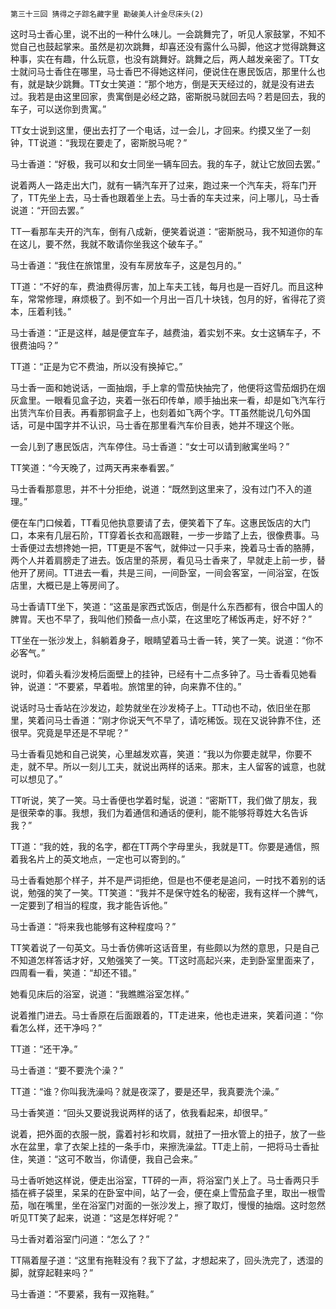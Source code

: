     第三十三回 猜得之子踪名藏字里 勘破美人计金尽床头(2) 

   这时马士香心里，说不出的一种什么味儿。一会跳舞完了，听见人家鼓掌，不知不觉自己也鼓起掌来。虽然是初次跳舞，却喜还没有露什么马脚，他这才觉得跳舞这种事，实在有趣，什么玩意，也没有跳舞好。跳舞之后，两人越发亲密了。TT女士就问马士香住在哪里，马士香巴不得她这样问，便说住在惠民饭店，那里什么也有，就是缺少跳舞。TT女士笑道：“那个地方，倒是天天经过的，就是没有进去过。我若是由这里回家，贵寓倒是必经之路，密斯脱马就回去吗？若是回去，我的车子，可以送你到贵寓。”

   TT女士说到这里，便出去打了一个电话，过一会儿，才回来。约摸又坐了一刻钟，TT说道：“我现在要走了，密斯脱马呢？”

   马士香道：“好极，我可以和女士同坐一辆车回去。我的车子，就让它放回去罢。”

   说着两人一路走出大门，就有一辆汽车开了过来，跑过来一个汽车夫，将车门开了，TT先坐上去，马士香也跟着坐上去。马士香的车夫过来，问上哪儿，马士香说道：“开回去罢。”

   TT一看那车夫开的汽车，倒有八成新，便笑着说道：“密斯脱马，我不知道你的车在这儿，要不然，我就不敢请你坐我这个破车子。”

   马士香道：“我住在旅馆里，没有车房放车子，这是包月的。”

   TT道：“不好的车，费油费得厉害，加上车夫工钱，每月也是一百好几。而且这种车，常常修理，麻烦极了。到不如一个月出一百几十块钱，包月的好，省得花了资本，压着利钱。”

   马士香道：“正是这样，越是便宜车子，越费油，着实划不来。女士这辆车子，不很费油吗？”

   TT道：“正是为它不费油，所以没有换掉它。”

   马士香一面和她说话，一面抽烟，手上拿的雪茄快抽完了，他便将这雪茄烟扔在烟灰盒里。一眼看见盒子边，夹着一张石印传单，顺手抽出来一看，却是如飞汽车行出赁汽车价目表。再看那铜盒子上，也刻着如飞两个字。TT虽然能说几句外国话，可是中国字并不认识，马士香在那里看汽车价目表，她并不理这个账。

   一会儿到了惠民饭店，汽车停住。马士香道：“女士可以请到敝寓坐吗？”

   TT笑道：“今天晚了，过两天再来奉看罢。”

   马士香看那意思，并不十分拒绝，说道：“既然到这里来了，没有过门不入的道理。”

   便在车门口候着，TT看见他执意要请了去，便笑着下了车。这惠民饭店的大门口，本来有几层石阶，TT穿着长衣和高跟鞋，一步一步踏了上去，很像费事。马士香便过去想搀她一把，TT更是不客气，就伸过一只手来，挽着马士香的胳膊，两个人并着肩膀走了进去。饭店里的茶房，看见马士香来了，早就走上前一步，替他开了房间。TT进去一看，共是三间，一间卧室，一间会客室，一间浴室，在饭店里，大概已是上等房间了。

   马士香请TT坐下，笑道：“这虽是家西式饭店，倒是什么东西都有，很合中国人的脾胃。天也不早了，我叫他们预备一点小菜，在这里吃了稀饭再走，好不好？”

   TT坐在一张沙发上，斜躺着身子，眼睛望着马士香一转，笑了一笑。说道：“你不必客气。”

   说时，仰着头看沙发椅后面壁上的挂钟，已经有十二点多钟了。马士香看见她看钟，说道：“不要紧，早着啦。旅馆里的钟，向来靠不住的。”

   说话时马士香站在沙发边，趁势就坐在沙发椅子上。TT动也不动，依旧坐在那里，笑着问马士香道：“刚才你说天气不早了，请吃稀饭。现在又说钟靠不住，还很早。究竟是早还是不早呢？”

   马士香看见她和自己说笑，心里越发欢喜，笑道：“我以为你要走就早，你要不走，就不早。所以一刻儿工夫，就说出两样的话来。那末，主人留客的诚意，也就可以想见了。”

   TT听说，笑了一笑。马士香便也学着时髦，说道：“密斯TT，我们做了朋友，我是很荣幸的事。我想，我们为着通信和通话的便利，能不能够将尊姓大名告诉我？”

   TT道：“我的姓，我的名字，都在TT两个字母里头，我就是TT。你要是通信，照着我名片上的英文地点，一定也可以寄到的。”

   马士香看她那个样子，并不是严词拒绝，但是也不便老是追问，一时找不着别的话说，勉强的笑了一笑。TT笑道：“我并不是保守姓名的秘密，我有这样一个脾气，一定要到了相当的程度，我才能告诉他。”

   马士香道：“将来我也能够有这种程度吗？”

   TT笑着说了一句英文。马士香仿佛听这话音里，有些颇以为然的意思，只是自己不知道怎样答话才好，又勉强笑了一笑。TT这时高起兴来，走到卧室里面来了，四周看一看，笑道：“却还不错。”

   她看见床后的浴室，说道：“我瞧瞧浴室怎样。”

   说着推门进去。马士香原在后面跟着的，TT走进来，他也走进来，笑着问道：“你看怎么样，还干净吗？”

   TT道：“还干净。”

   马士香道：“要不要洗个澡？”

   TT道：“谁？你叫我洗澡吗？就是夜深了，要是还早，我真要洗个澡。”

   马士香笑道：“回头又要说我说两样的话了，依我看起来，却很早。”

   说着，把外面的衣服一脱，露着衬衫和坎肩，就扭了一扭水管上的扭子，放了一些水在盆里，拿了衣架上挂的一条手巾，来擦洗澡盆。TT走上前，一把将马士香扯住，笑道：“这可不敢当，你请便，我自己会来。”

   马士香听她这样说，便走出浴室，TT砰的一声，将浴室门关上了。马士香两只手插在裤子袋里，呆呆的在卧室中间，站了一会，便在桌上雪茄盒子里，取出一根雪茄，咖在嘴里，坐在浴室门对面的一张沙发上，擦了取灯，慢慢的抽烟。这时忽然听见TT笑了起来，说道：“这是怎样好呢？”

   马士香对着浴室门问道：“怎么了？”

   TT隔着屋子道：“这里有拖鞋没有？我下了盆，才想起来了，回头洗完了，透湿的脚，就穿起鞋来吗？”

   马士香道：“不要紧，我有一双拖鞋。”

